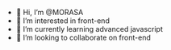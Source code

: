 - 👋 Hi, I’m @MORASA
- 👀 I’m interested in front-end
- 🌱 I’m currently learning advanced javascript
- 💞️ I’m looking to collaborate on front-end


<!---
MORASAzb/MORASAzb is a ✨ special ✨ repository because its `README.md` (this file) appears on your GitHub profile.
You can click the Preview link to take a look at your changes.
--->
